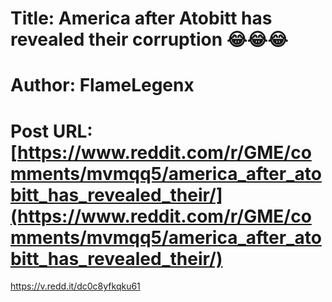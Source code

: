 # Title: America after Atobitt has revealed their corruption 😂😂😂
# Author: FlameLegenx
# Post URL: [https://www.reddit.com/r/GME/comments/mvmqq5/america_after_atobitt_has_revealed_their/](https://www.reddit.com/r/GME/comments/mvmqq5/america_after_atobitt_has_revealed_their/)


https://v.redd.it/dc0c8yfkqku61